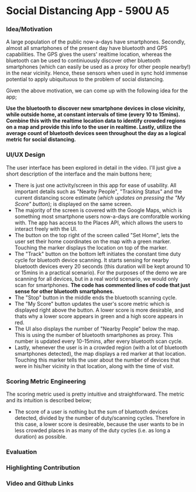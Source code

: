 # Social Distancing App - 590U A5

### Idea/Motivation
A large population of the public now-a-days have smartphones. Secondly, almost all smartphones of the present day have bluetooth and GPS capabilities. The GPS gives the users' realtime location, whereas the bluetooth can be used to continiuously discover other bluetooth smartphones (which can easily be used as a proxy for other people nearby!) in the near vicinity. Hence, these sensors when used in sync hold immense potential to apply ubiquituous to the problem of social distancing.

Given the above motivation, we can come up with the following idea for the app;

**Use the bluetooth to discover new smartphone devices in close vicinity, while outside home, at constant intervals of time (every 10 to 15mins). Combine this with the realtime location data to identify crowded regions on a map and provide this info to the user in realtime. Lastly, utilize the average count of bluetooth devices seen throughout the day as a logical metric for social distancing.**

### UI/UX Design
The user interface has been explored in detail in the video. I'll just give a short description of the interface and the main buttons here;
- There is just one activity/screen in this app for ease of usability. All important details such as "Nearby People", "Tracking Status" and the current distancing score estimate (*which updates on pressing the "My Score" button*); is displayed on the same screen.
- The majority of the screen is covered with the Google Maps, which is something most smartphone users now-a-days are comforatble working with. The app has access to the Places API, which allows the users to interact freely with the UI.
- The button on the top right of the screen called "Set Home", lets the user set their home coordinates on the map with a green marker. Touching the marker displays the location on top of the marker.
- The "Track" button on the  bottom left initiates the constant time duty cycle for  bluetooth device scanning. It starts sensing for nearby bluetooth devices every 20 seconds (this duration will be kept around 10 or 15mins in a practical scenario). For the purposes of the demo we are scanning for all devices, but in a real world scenario, we would only scan for smartphones. **The code has commented lines of code that just sense for other bluetooth smartphones.**
- The "Stop" button in the middle ends the bluetooth scanning cycle.
- The "My Score" button updates the user's score metric which is displayed right above the button. A lower score is more desirable, and thats why a lower score appears in green and a high score appears in red. 
- The UI also displays the number of "Nearby People" below the map. This is using the number of bluetooth smartphones as proxy. This number is updated every 10-15mins, after every bluetooth scan cycle.
- Lastly, whenever the user is in a crowded region (with a lot of bluetooth smartphones detected), the map displays a red marker at that location. Touching this marker tells the user about the number of devices that were in his/her vicinity in that location, along with the time of visit.
### Scoring Metric Engineering
The scoring metric used is pretty intuitive and straightforward. The metric and its intuition is described below;
 - The score of a user is nothing but the sum of bluetooth devices detected, divided by the number of duty/scanning cycles. Therefore in this case, a lower score is desireable, because the user wants to be in less crowded places in as many of the duty cycles (i.e. as long a duration) as possible.
### Evaluation
### Highlighting Contribution
### Video and Github Links
